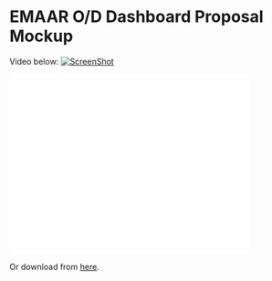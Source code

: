 EMAAR O/D Dashboard Proposal Mockup
=====

Video below:
[![ScreenShot](https://sites.google.com/site/bluemacimc/ss.png)](http://youtu.be/Q52IH1hmAho)
<iframe width="420" height="315" src="//www.youtube.com/embed/Q52IH1hmAho" frameborder="0" allowfullscreen></iframe>

Or download from [here](http://sites.digiwest.com/MyDigiwest/Downloads/Download/30848).
